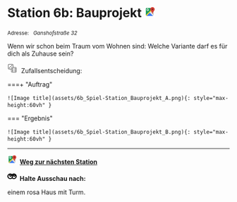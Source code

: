# Station 6b: Bauprojekt  <a href="https://www.google.com/maps/dir/?api=1&travelmode=walking&destination=47.8009308,13.0204042"><img src="https://github.com/kipppunkte/kipppunkte/raw/gh-pages/assets/google-maps.svg" width="24" height="24"></a>

<small>Adresse:<em style="margin-left: 10px">Ganshofstraße 32</em></small>



Wenn wir schon beim Traum vom Wohnen sind: Welche Variante darf es für dich als Zuhause sein?
<div class="md-button dice-pic"><img class="no-click" src="https://github.com/kipppunkte/kipppunkte/raw/gh-pages/assets/rolling-dices.svg" style="height: 1.6em;margin-right :5px;background:white">  Zufallsentscheidung:<span class="dice-resp"/></div>

===+ "Auftrag" 

    ![Image title](assets/6b_Spiel-Station_Bauprojekt_A.png){: style="max-height:60vh" }

=== "Ergebnis"

    ![Image title](assets/6b_Spiel-Station_Bauprojekt_B.png){: style="max-height:60vh" }





____

<a href="https://www.google.com/maps/dir/?api=1&travelmode=walking&destination=47.8013649,13.0202449"><img src="https://github.com/kipppunkte/kipppunkte/raw/gh-pages/assets/google-maps.svg" style="height: 1.5em;margin-right: 0.5em"></a>**[Weg zur nächsten Station](https://www.google.com/maps/dir/?api=1&travelmode=walking&destination=47.8013649,13.0202449)**



<img class="no-click" src="https://github.com/kipppunkte/kipppunkte/raw/gh-pages/assets/eyes.svg" style="height: 1.5em;background: white;margin-right: 0.5em">**Halte Ausschau nach:**

einem rosa Haus mit Turm.